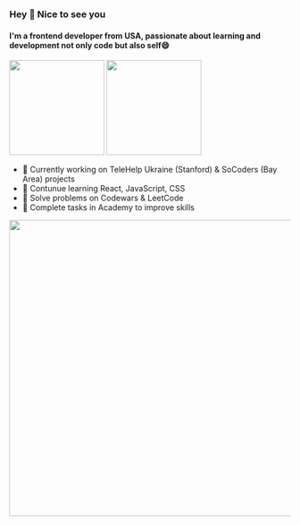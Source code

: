 ### Hey 👋 Nice to see you

#### I'm a frontend developer from USA, passionate about learning and development not only code but also self😄 

<img src="https://github-readme-stats.vercel.app/api?username=hannieA&hide=stars,issues&show_icons=true&theme=dracula&rank_icon=github" height="170px"/> <img src="https://github-readme-stats.vercel.app/api/top-langs/?username=anuraghazra&hide_progress=true&langs_count=4&theme=dracula" height="170px"/>

 - 🔭 Currently working on TeleHelp Ukraine (Stanford) & SoCoders (Bay Area) projects
 - 🌱 Contunue learning React, JavaScript, CSS
 - 🤔 Solve problems on Codewars & LeetCode
 - 👯 Complete tasks in Academy to improve skills

<img src="https://github-readme-streak-stats.herokuapp.com?user=HannieA&theme=aura-dark&exclude_days=Sun%2CSat" width="530px" align="center"/>


<!--
**HannieA/hannieA** is a ✨ _special_ ✨ repository because its `README.md` (this file) appears on your GitHub profile.





- 💬 Ask me about ...
- 📫 How to reach me: ...
- 😄 Pronouns: ...
- ⚡ Fun fact: ...
-->
